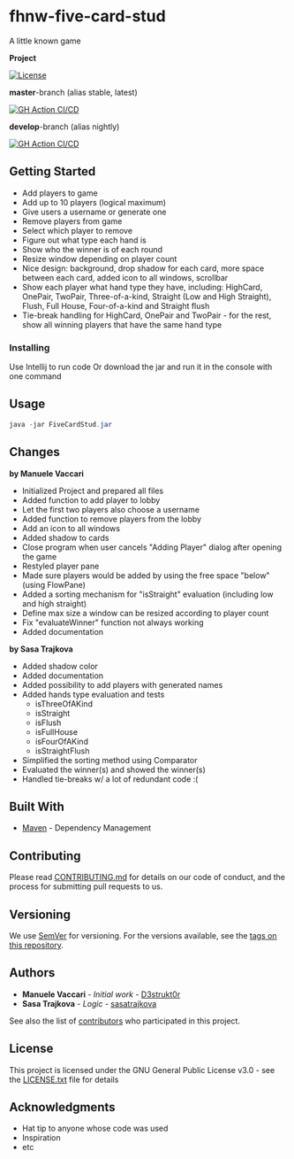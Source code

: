# fhnw-five-card-stud

A little known game

**Project**

[![License](https://img.shields.io/github/license/d3strukt0r/fhnw-five-card-stud)][license]

**master**-branch (alias stable, latest)

[![GH Action CI/CD](https://github.com/D3strukt0r/fhnw-five-card-stud/workflows/CI/CD/badge.svg?branch=master)][gh-action]

**develop**-branch (alias nightly)

[![GH Action CI/CD](https://github.com/D3strukt0r/fhnw-five-card-stud/workflows/CI/CD/badge.svg?branch=develop)][gh-action]

[license]: https://github.com/D3strukt0r/fhnw-five-card-stud/blob/master/LICENSE.txt
[gh-action]: https://github.com/D3strukt0r/fhnw-five-card-stud/actions

## Getting Started

-   Add players to game
-   Add up to 10 players (logical maximum)
-   Give users a username or generate one
-   Remove players from game
-   Select which player to remove
-   Figure out what type each hand is
-   Show who the winner is of each round
-   Resize window depending on player count
-   Nice design: background, drop shadow for each card, more space between each card, added icon to all windows, scrollbar
-   Show each player what hand type they have, including: HighCard, OnePair, TwoPair, Three-of-a-kind, Straight (Low and High Straight), Flush, Full House, Four-of-a-kind and Straight flush
-   Tie-break handling for HighCard, OnePair and TwoPair - for the rest, show all winning players that have the same hand type

### Installing

Use Intellij to run code
Or download the jar and run it in the console with one command

## Usage

```powershell
java -jar FiveCardStud.jar
```

## Changes

**by Manuele Vaccari**

-   Initialized Project and prepared all files
-   Added function to add player to lobby
-   Let the first two players also choose a username
-   Added function to remove players from the lobby
-   Add an icon to all windows
-   Added shadow to cards
-   Close program when user cancels "Adding Player" dialog after opening the game
-   Restyled player pane
-   Made sure players would be added by using the free space "below" (using FlowPane)
-   Added a sorting mechanism for "isStraight" evaluation (including low and high straight)
-   Define max size a window can be resized according to player count
-   Fix "evaluateWinner" function not always working
-   Added documentation

**by Sasa Trajkova**

-   Added shadow color
-   Added documentation
-   Added possibility to add players with generated names
-   Added hands type evaluation and tests
    -   isThreeOfAKind
    -   isStraight
    -   isFlush
    -   isFullHouse
    -   isFourOfAKind
    -   isStraightFlush
-   Simplified the sorting method using Comparator
-   Evaluated the winner(s) and showed the winner(s)
-   Handled tie-breaks w/ a lot of redundant code :(

## Built With

-   [Maven](https://maven.apache.org/) - Dependency Management

## Contributing

Please read [CONTRIBUTING.md](CONTRIBUTING.md) for details on our code of conduct, and the process for submitting pull requests to us.

## Versioning

We use [SemVer](http://semver.org/) for versioning. For the versions available, see the [tags on this repository](https://github.com/D3strukt0r/fhnw-five-card-stud/tags).

## Authors

-   **Manuele Vaccari** - _Initial work_ - [D3strukt0r](https://github.com/D3strukt0r)
-   **Sasa Trajkova** - _Logic_ - [sasatrajkova](https://github.com/sasatrajkova)

See also the list of [contributors](https://github.com/D3strukt0r/fhnw-five-card-stud/contributors) who participated in this project.

## License

This project is licensed under the GNU General Public License v3.0 - see the [LICENSE.txt](LICENSE.txt) file for details

## Acknowledgments

-   Hat tip to anyone whose code was used
-   Inspiration
-   etc
